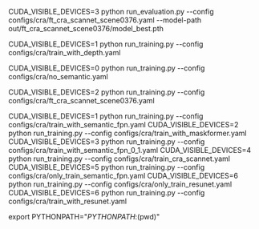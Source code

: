 CUDA_VISIBLE_DEVICES=3 python run_evaluation.py --config configs/cra/ft_cra_scannet_scene0376.yaml --model-path out/ft_cra_scannet_scene0376/model_best.pth

CUDA_VISIBLE_DEVICES=1 python run_training.py --config configs/cra/train_with_depth.yaml

CUDA_VISIBLE_DEVICES=0 python run_training.py --config configs/cra/no_semantic.yaml


CUDA_VISIBLE_DEVICES=2 python run_training.py --config configs/cra/ft_cra_scannet_scene0376.yaml

CUDA_VISIBLE_DEVICES=1 python run_training.py --config configs/cra/train_with_semantic_fpn.yaml
CUDA_VISIBLE_DEVICES=2 python run_training.py --config configs/cra/train_with_maskformer.yaml
CUDA_VISIBLE_DEVICES=3 python run_training.py --config configs/cra/train_with_semantic_fpn_0_1.yaml
CUDA_VISIBLE_DEVICES=4 python run_training.py --config configs/cra/train_cra_scannet.yaml
CUDA_VISIBLE_DEVICES=5 python run_training.py --config configs/cra/only_train_semantic_fpn.yaml
CUDA_VISIBLE_DEVICES=6 python run_training.py --config configs/cra/only_train_resunet.yaml
CUDA_VISIBLE_DEVICES=6 python run_training.py --config configs/cra/train_with_resunet.yaml

export PYTHONPATH="${PYTHONPATH}:$(pwd)"